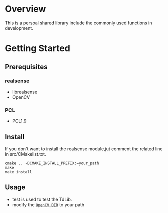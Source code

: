 # Overview
This is a persoal shared library include the commonly used functions in development.
# Getting Started
## Prerequisites
### realsense
- librealsense
- OpenCV
### PCL
- PCL1.9

## Install
If you don't want to install the realsense module,jut comment the related line in src/CMakelist.txt.
```
cmake .. -DCMAKE_INSTALL_PREFIX:=your_path
make 
make install
```
## Usage
- test is used to test the TdLib.
- modify the [`OpenCV_DIR`](https://github.com/TouchDeeper/TdLib/blob/dev/src/CMakeLists.txt#L8) to your path


